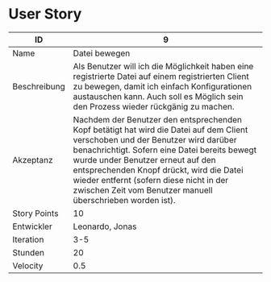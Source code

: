 # User Story

| ID         |9|
|-|-|
|Name        |Datei bewegen|
|Beschreibung|Als Benutzer will ich die Möglichkeit haben eine registrierte Datei auf einem registrierten Client zu bewegen, damit ich einfach Konfigurationen austauschen kann. Auch soll es Möglich sein den Prozess wieder rückgänig zu machen.|
|Akzeptanz   |Nachdem der Benutzer den entsprechenden Kopf betätigt hat wird die Datei auf dem Client verschoben und der Benutzer wird darüber benachrichtigt. Sofern eine Datei bereits bewegt wurde under Benutzer erneut auf den entsprechenden Knopf drückt, wird die Datei wieder entfernt (sofern diese nicht in der zwischen Zeit vom Benutzer manuell überschrieben worden ist). |
|Story Points|10|
|Entwickler  |Leonardo, Jonas|
|Iteration   |3-5|
|Stunden     |20|
|Velocity    |0.5|

